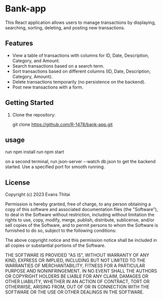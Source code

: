 # Bank-app

This React application allows users to manage transactions by displaying, searching, sorting, deleting, and posting new transactions.

## Features

- View a table of transactions with columns for ID, Date, Description, Category, and Amount.
- Search transactions based on a search term.
- Sort transactions based on different columns (ID, Date, Description, Category, Amount).
- Delete transactions temporarily (no persistence on the backend).
- Post new transactions with a form.

## Getting Started

1. Clone the repository:

  
   git clone https://github.com/R-1478/bank-app.git
   

## usage 
run npm install
run npm start

on a second terminal, run json-server --watch db.json to get the backend started. Use a specified port for smooth running.

## License
Copyright (c) 2023 Evans Thitai

Permission is hereby granted, free of charge, to any person obtaining a copy
of this software and associated documentation files (the "Software"), to deal
in the Software without restriction, including without limitation the rights
to use, copy, modify, merge, publish, distribute, sublicense, and/or sell
copies of the Software, and to permit persons to whom the Software is
furnished to do so, subject to the following conditions:

The above copyright notice and this permission notice shall be included in all
copies or substantial portions of the Software.

THE SOFTWARE IS PROVIDED "AS IS", WITHOUT WARRANTY OF ANY KIND, EXPRESS OR
IMPLIED, INCLUDING BUT NOT LIMITED TO THE WARRANTIES OF MERCHANTABILITY,
FITNESS FOR A PARTICULAR PURPOSE AND NONINFRINGEMENT. IN NO EVENT SHALL THE
AUTHORS OR COPYRIGHT HOLDERS BE LIABLE FOR ANY CLAIM, DAMAGES OR OTHER
LIABILITY, WHETHER IN AN ACTION OF CONTRACT, TORT OR OTHERWISE, ARISING FROM,
OUT OF OR IN CONNECTION WITH THE SOFTWARE OR THE USE OR OTHER DEALINGS IN THE
SOFTWARE.

